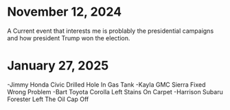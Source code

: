 # November 12, 2024
A Current event that interests me is problably the presidential campaigns and how president Trump won the election.
# January 27, 2025
-Jimmy	Honda Civic	Drilled Hole In Gas Tank
-Kayla	GMC Sierra	Fixed Wrong Problem
-Bart	Toyota Corolla	Left Stains On Carpet
-Harrison	Subaru Forester	Left The Oil Cap Off
